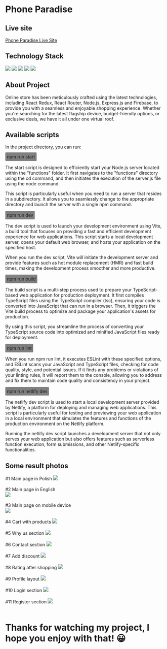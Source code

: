 # Phone Paradise

## Live site

<a href="https://phoneparadise.netlify.app/">Phone Paradise Live Site</a>

## Technology Stack

<img src="https://img.shields.io/badge/React-%2320232a.svg?style=for-the-badge&logo=react&logoColor=%2361DAFB" />
<img src="https://img.shields.io/badge/TypeScript-%2320232a.svg?style=for-the-badge&logo=typescript&logoColor=%3178C6" />
<img src="https://img.shields.io/badge/Redux-%2320232a.svg?style=for-the-badge&logo=redux&logoColor=%764ABC" />
 <img src="https://img.shields.io/badge/React%20Router-%2320232a.svg?style=for-the-badge&logo=react-router&logoColor=%CA4245" />
 <img src="https://img.shields.io/badge/Firebase-%2320232a.svg?style=for-the-badge&logo=firebase&logoColor=%FFA611" />

## About Project

Online store has been meticulously crafted using the latest technologies, including React Redux, React Router, Node.js, Express.js and Firebase, to provide you with a seamless and enjoyable shopping experience. Whether you're searching for the latest flagship device, budget-friendly options, or exclusive deals, we have it all under one virtual roof.

## Available scripts

In the project directory, you can run:

<span style="background-color: grey; padding: 5px; border-radius: 2px">npm run start</span>
<br /><br />
The start script is designed to efficiently start your Node.js server located within the "functions" folder. It first navigates to the "functions" directory using the cd command, and then initiates the execution of the server.js file using the node command.

This script is particularly useful when you need to run a server that resides in a subdirectory. It allows you to seamlessly change to the appropriate directory and launch the server with a single npm command.
<br /><br />
<span style="background-color: grey; padding: 5px; border-radius: 2px">npm run dev</span>
<br /><br />
The dev script is used to launch your development environment using Vite, a build tool that focuses on providing a fast and efficient development experience for web applications. This script starts a local development server, opens your default web browser, and hosts your application on the specified host.

When you run the dev script, Vite will initiate the development server and provide features such as hot module replacement (HMR) and fast build times, making the development process smoother and more productive.
<br /><br />
<span style="background-color: grey; padding: 5px; border-radius: 2px">npm run build</span>
<br /><br />
The build script is a multi-step process used to prepare your TypeScript-based web application for production deployment. It first compiles TypeScript files using the TypeScript compiler (tsc), ensuring your code is converted into JavaScript that can run in a browser. Then, it triggers the Vite build process to optimize and package your application's assets for production.

By using this script, you streamline the process of converting your TypeScript source code into optimized and minified JavaScript files ready for deployment.
<br /><br />
<span style="background-color: grey; padding: 5px; border-radius: 2px">npm run lint</span>
<br /><br />
When you run npm run lint, it executes ESLint with these specified options, and ESLint scans your JavaScript and TypeScript files, checking for code quality, style, and potential issues. If it finds any problems or violations of your linting rules, it will report them to the console, allowing you to address and fix them to maintain code quality and consistency in your project.
<br /><br />
<span style="background-color: grey; padding: 5px; border-radius: 2px">npm run netlify dev</span>
<br /><br />
The netlify dev script is used to start a local development server provided by Netlify, a platform for deploying and managing web applications. This script is particularly useful for testing and previewing your web application in a local environment that simulates the features and functions of the production environment on the Netlify platform.

Running the netlify dev script launches a development server that not only serves your web application but also offers features such as serverless function execution, form submissions, and other Netlify-specific functionalities.

## Some result photos

#1 Main page in Polish
<img src="./public/result1.webp" />
<br /> <br />
#2 Main page in English
<br />
<img src="./public/result2.webp" />
<br /> <br />
#3 Main page on mobile device
<br />
<img src="./public/result3.webp" />
<br /> <br />
#4 Cart with products
<img src="./public/result4.webp" />
<br /> <br />
#5 Why us section
<img src="./public/result5.webp" />
<br /> <br />
#6 Contact section
<img src="./public/result6.webp" />
<br /> <br />
#7 Add discount
<img src="./public/result7.webp" />
<br /> <br />
#8 Rating after shopping
<img src="./public/result8.webp" />
<br /> <br />
#9 Profile layout
<img src="./public/result9.webp" />
<br /> <br />
#10 Login section
<img src="./public/result10.webp" />
<br /> <br />
#11 Register section
<img src="./public/result11.webp" />
<br /> <br />

# Thanks for watching my project, I hope you enjoy with that! :grinning:
